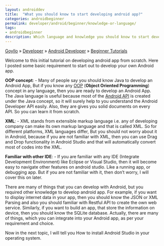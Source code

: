 ```yaml
---
layout: androiddev
title:  "What you should know to start developing android app?"
categories: androidbeginner
permalink: developer/android/beginner/knowledge-or-language/
tags: 
- androidbeginner
description: Which language and knowledge you should know to start developing android app.
---
```


<div class="breadcrumb">
<span itemscope='itemscope' itemtype='http://data-vocabulary.org/Breadcrumb'><a href="/" itemprop="url"><span title="Goyllo" itemprop='title'>Goyllo</span></a></span>
<span itemscope='itemscope' itemtype='http://data-vocabulary.org/Breadcrumb'>&#187; <a href="/developer/" itemprop="url"><span title="Developer" itemprop='title'>Developer</span></a></span>
<span itemscope='itemscope' itemtype='http://data-vocabulary.org/Breadcrumb'>&#187; <a href="/developer/android/" itemprop="url"><span title="Android Developer" itemprop='title'>Android Developer</span></a></span>
<span itemscope='itemscope' itemtype='http://data-vocabulary.org/Breadcrumb'>&#187; <a href="/developer/android/beginner/" itemprop="url"><span title="Beginner Tutorials" itemprop='title'>Beginner Tutorials</span></a></span>
</div>

Welcome to this initial tutorial on developing android app from scratch. Here I posted some basic requirement to start out to develop your own Android app.

**OOP concept**: - Many of people say you should know Java to develop an Android App, But if you know any <a href="https://en.wikipedia.org/?title=Object-oriented_programming" rel="nofollow" target="_blank">OOP</a> (**Object Oriented Programming**) concept in any language, then you are ready to develop an Android App.  The Java language is useful because most of the <a href="http://developer.android.com/reference/packages.html" rel="nofollow" target="_blank">Android API</a> is created under the Java concept, so it will surely help to you understand the Android Developer API easily. Also, they are gives you solid documents on every API.  So you can learn it from scratch.

**XML**: - XML stands from extensible markup language i.e. any of developing company can make its own markup language and that is called XML. So for different platforms, XML languages differ, But you should not worry about it in Android, because if you are not familiar with XML, then you can use Drag and Drop functionality in Android Studio and that will automatically convert most of codes into the XML.

**Familiar with other IDE**: - If you are familiar with any IDE (Integrate Development Environment) like Eclipse or Visual Studio, then it will become easy to navigate other features on android studio. Like a running app, or debugging app. But if you are not familiar with it, then don’t worry, I will cover this on later.

There are many of things that you can develop with Android, but you required other knowledge to develop android app. For example, if you want to display internet data in your app, then you should know the JSON or XML Parsing and also you should familiar with Restful API to create the own web service. Similarly, if you want to build an app, that store the information on device, then you should know the SQLite database. Actually, there are many of things, which you can integrate into your Android app, as per your requirement and choice.

Now in the next topic, I will tell you How to install Android Studio in your operating system.